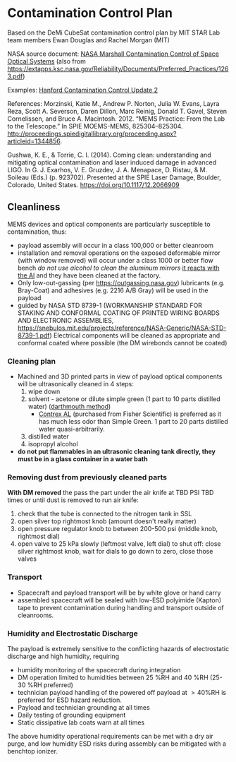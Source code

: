 # Contamination Control Plan

Based on the DeMi CubeSat contamination control plan by MIT STAR Lab team members Ewan Douglas and Rachel Morgan (MIT) 

NASA source document: [NASA Marshall Contamination Control of Space Optical Systems](attachments/PD-ED-1263.pdf) (also from https://extapps.ksc.nasa.gov/Reliability/Documents/Preferred_Practices/1263.pdf)

Examples: [Hanford Contamination Control Update 2](https://dcc.ligo.org/LIGO-G1400378/public)

References: Morzinski, Katie M., Andrew P. Norton, Julia W. Evans, Layra Reza, Scott A. Severson, Daren Dillon, Marc Reinig, Donald T. Gavel, Steven Cornelissen, and Bruce A. Macintosh. 2012. “MEMS Practice: From the Lab to the Telescope.” In SPIE MOEMS-MEMS, 825304–825304. http://proceedings.spiedigitallibrary.org/proceeding.aspx?articleid=1344856.

Gushwa, K. E., & Torrie, C. I. (2014). Coming clean: understanding and mitigating optical contamination and laser induced damage in advanced LIGO. In G. J. Exarhos, V. E. Gruzdev, J. A. Menapace, D. Ristau, & M. Soileau (Eds.) (p. 923702). Presented at the SPIE Laser Damage, Boulder, Colorado, United States. https://doi.org/10.1117/12.2066909


## Cleanliness
MEMS devices and optical components are particularly susceptible to contamination, thus:

* payload assembly will occur in a class 100,000 or better cleanroom 
* installation and removal operations on the exposed deformable mirror (with window removed) will occur under a class 1000 or better flow bench
*do not use alcohol to clean the aluminum mirrors* [it reacts with the Al](Cleaning%20Optics-%20Choosing%20the%20Best%20Meth...ptical%20components%20%7C%20Photonics%20Handbook.pdf) and they have been cleaned at the factory.
* Only low-out-gassing (per https://outgassing.nasa.gov) lubricants (e.g. Bray-Coat) and adhesives (e.g. 2216 A/B Gray) will be used in the payload
* guided by NASA STD 8739-1 (WORKMANSHIP STANDARD FOR STAKING AND CONFORMAL COATING OF PRINTED WIRING BOARDS AND ELECTRONIC ASSEMBLIES, https://snebulos.mit.edu/projects/reference/NASA-Generic/NASA-STD-8739-1.pdf) Electrical components will be cleaned as appropriate and conformal coated where possible (the DM wirebonds cannot be coated)

### Cleaning plan
* Machined and 3D printed parts in view of payload optical components will be ultrasonically cleaned in 4 steps:
   1. wipe down
   1. solvent  - acetone or dilute simple green (1 part to 10 parts distilled water) ([darthmouth method](Dartmouth%20Lynch%20Aurora%20Lab%20Ultrasonic%20Cleaning%20Procedure.pdf))
      - [Contrex AL](CONTREX%20AL%20Tech%20Sheet.pdf) (purchased from Fisher Scientific) is preferred as it has much less odor than Simple Green.  1 part to 20 parts distilled water quasi-arbitrarily. 
   1. distilled water
   1. isopropyl alcohol
* **do not put flammables in an ultrasonic cleaning tank directly, they must be in a glass container in a water bath**

### Removing dust from previously cleaned parts

**With DM removed** the pass the part under the air knife at TBD PSI TBD times or until dust is removed
to run air knife:
1. check that the tube is connected to the nitrogen tank in SSL
2. open silver top  rightmost knob (amount doesn't really matter)
3. open pressure regulator knob to between 200-500 psi (middle knob, rightmost dial)
4. open valve to 25 kPa slowly (leftmost valve, left dial)
to shut off: 
close silver rightmost knob, wait for dials to go down to zero, close those valves

### Transport

* Spacecraft and payload transport will be by white glove or hand carry
* assembled spacecraft will be sealed with low-ESD polyimide (Kapton) tape to prevent contamination during handling and transport outside of cleanrooms.


### Humidity and Electrostatic Discharge

The payload is extremely  sensitive to the conflicting hazards of electrostatic discharge and high humidity, requiring

* humidity monitoring of the spacecraft during integration
* DM operation limited to humidities  between 25  \%RH and 40  \%RH (25-30 \%RH preferred)  
* technician payload handling of the powered off payload at $>40$\%RH is preferred for ESD hazard reduction.
* Payload and technician grounding at all times
* Daily testing of grounding equipment
* Static dissipative lab coats warn at all times

The above humidity operational requirements can be met with a dry air purge, and low humidity ESD risks during assembly can be mitigated with a benchtop ionizer. 
